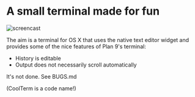 A small terminal made for fun
=============================

![screencast](https://raw.github.com/alltom/coolterm/master/screencast.gif)

The aim is a terminal for OS X that uses the native text editor widget and provides some of the nice features of Plan 9's terminal:

* History is editable
* Output does not necessarily scroll automatically

It's not done. See BUGS.md

(CoolTerm is a code name!)
